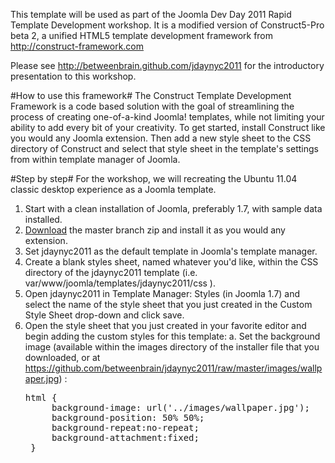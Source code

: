 This template will be used as part of the Joomla Dev Day 2011 Rapid Template Development workshop. It is a modified version of Construct5-Pro beta 2, a unified HTML5 template development framework from http://construct-framework.com

Please see http://betweenbrain.github.com/jdaynyc2011 for the introductory presentation to this workshop.

#How to use this framework#
The Construct Template Development Framework is a code based solution with the goal of streamlining the process of creating one-of-a-kind Joomla! templates, while not limiting your ability to add every bit of your creativity. To get started, install Construct like you would any Joomla extension. Then add a new style sheet to the CSS directory of Construct and select that style sheet in the template's settings from within template manager of Joomla.

#Step by step#
For the workshop, we will recreating the Ubuntu 11.04 classic desktop experience as a Joomla template.

1. Start with a clean installation of Joomla, preferably 1.7, with sample data installed.
2. <a href="https://github.com/betweenbrain/jdaynyc2011/zipball/master">Download</a> the master branch zip and
install it as you would any extension.
3. Set jdaynyc2011 as the default template in Joomla's template manager.
4. Create a blank styles sheet, named whatever you'd like, within the CSS directory of the jdaynyc2011 template (i.e.
 var/www/joomla/templates/jdaynyc2011/css ).
5. Open jdaynyc2011 in Template Manager: Styles (in Joomla 1.7) and select the name of the style sheet that you just
created in the Custom Style Sheet drop-down and click save.
6. Open the style sheet that you just created in your favorite editor and begin adding the custom styles for this
template:
    a. Set the background image (available within the images directory of the installer file that you downloaded,
	or at https://github.com/betweenbrain/jdaynyc2011/raw/master/images/wallpaper.jpg) :
	<pre>html {
    	background-image: url('../images/wallpaper.jpg');
    	background-position: 50% 50%;
    	background-repeat:no-repeat;
    	background-attachment:fixed;
	}</pre>
